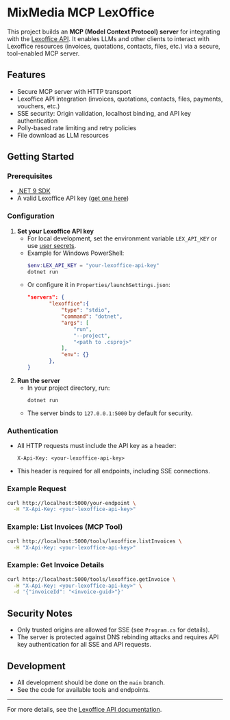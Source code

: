 # MixMedia MCP LexOffice

This project builds an **MCP (Model Context Protocol) server** for integrating with the [Lexoffice API](https://developers.lexoffice.io/). It enables LLMs and other clients to interact with Lexoffice resources (invoices, quotations, contacts, files, etc.) via a secure, tool-enabled MCP server.

## Features
- Secure MCP server with HTTP transport
- Lexoffice API integration (invoices, quotations, contacts, files, payments, vouchers, etc.)
- SSE security: Origin validation, localhost binding, and API key authentication
- Polly-based rate limiting and retry policies
- File download as LLM resources


## Getting Started

### Prerequisites
- [.NET 9 SDK](https://dotnet.microsoft.com/en-us/download/dotnet/9.0)
- A valid Lexoffice API key ([get one here](https://app.lexoffice.de/))

### Configuration
1. **Set your Lexoffice API key**
   - For local development, set the environment variable `LEX_API_KEY` or use [user secrets](https://learn.microsoft.com/en-us/aspnet/core/security/app-secrets).
   - Example for Windows PowerShell:
     ```powershell
     $env:LEX_API_KEY = "your-lexoffice-api-key"
     dotnet run
     ```
   - Or configure it in `Properties/launchSettings.json`:
     ```json
     "servers": {
            "lexoffice":{
                "type": "stdio",
                "command": "dotnet",
                "args": [
                    "run",
                    "--project",
                    "<path to .csproj>"
                ],
                "env": {}
            },
     }
     ```
2. **Run the server**
   - In your project directory, run:
     ```shell
     dotnet run
     ```
   - The server binds to `127.0.0.1:5000` by default for security.

### Authentication
- All HTTP requests must include the API key as a header:

  ```http
  X-Api-Key: <your-lexoffice-api-key>
  ```

- This header is required for all endpoints, including SSE connections.

### Example Request
```bash
curl http://localhost:5000/your-endpoint \
  -H "X-Api-Key: <your-lexoffice-api-key>"
```

### Example: List Invoices (MCP Tool)
```bash
curl http://localhost:5000/tools/lexoffice.listInvoices \
  -H "X-Api-Key: <your-lexoffice-api-key>"
```

### Example: Get Invoice Details
```bash
curl http://localhost:5000/tools/lexoffice.getInvoice \
  -H "X-Api-Key: <your-lexoffice-api-key>" \
  -d '{"invoiceId": "<invoice-guid>"}'
```

## Security Notes
- Only trusted origins are allowed for SSE (see `Program.cs` for details).
- The server is protected against DNS rebinding attacks and requires API key authentication for all SSE and API requests.

## Development
- All development should be done on the `main` branch.
- See the code for available tools and endpoints.

---
For more details, see the [Lexoffice API documentation](https://developers.lexoffice.io/).
